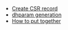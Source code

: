* [Create CSR record](Create_CSR_record..md)
* [dhparam generation](dhparam_generation.md)
* [How to put together](How_to_put_together.md)
